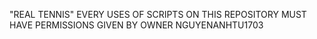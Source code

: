 "REAL TENNIS" 
EVERY USES OF SCRIPTS ON THIS REPOSITORY MUST HAVE PERMISSIONS GIVEN BY OWNER NGUYENANHTU1703
